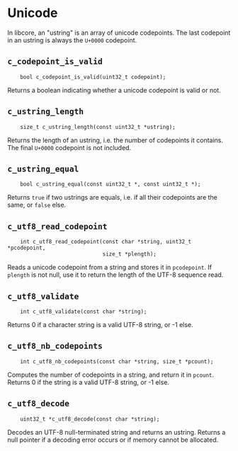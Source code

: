 
# Unicode

In libcore, an "ustring" is an array of unicode codepoints. The last codepoint
in an ustring is always the `U+0000` codepoint.

## `c_codepoint_is_valid`
~~~ {.c}
    bool c_codepoint_is_valid(uint32_t codepoint);
~~~

Returns a boolean indicating whether a unicode codepoint is valid or not.

## `c_ustring_length`
~~~ {.c}
    size_t c_ustring_length(const uint32_t *ustring);
~~~

Returns the length of an ustring, i.e. the number of codepoints it contains.
The final `U+0000` codepoint is not included.

## `c_ustring_equal`
~~~ {.c}
    bool c_ustring_equal(const uint32_t *, const uint32_t *);
~~~

Returns `true` if two ustrings are equals, i.e. if all their codepoints are
the same, or `false` else.

## `c_utf8_read_codepoint`
~~~ {.c}
    int c_utf8_read_codepoint(const char *string, uint32_t *pcodepoint,
                              size_t *plength);
~~~

Reads a unicode codepoint from a string and stores it in `pcodepoint`. If
`plength` is not null, use it to return the length of the UTF-8 sequence read.

## `c_utf8_validate`
~~~ {.c}
    int c_utf8_validate(const char *string);
~~~

Returns 0 if a character string is a valid UTF-8 string, or -1 else.

## `c_utf8_nb_codepoints`
~~~ {.c}
    int c_utf8_nb_codepoints(const char *string, size_t *pcount);
~~~

Computes the number of codepoints in a string, and return it in `pcount`.
Returns 0 if the string is a valid UTF-8 string, or -1 else.

## `c_utf8_decode`
~~~ {.c}
    uint32_t *c_utf8_decode(const char *string);
~~~

Decodes an UTF-8 null-terminated string and returns an ustring.
Returns a null pointer if a decoding error occurs or if memory cannot be
allocated.
